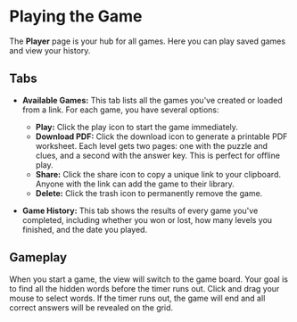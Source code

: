 # Playing the Game

The **Player** page is your hub for all games. Here you can play saved games and view your history.

## Tabs

- **Available Games:** This tab lists all the games you've created or loaded from a link. For each game, you have several options:
    - **Play:** Click the play icon to start the game immediately.
    - **Download PDF:** Click the download icon to generate a printable PDF worksheet. Each level gets two pages: one with the puzzle and clues, and a second with the answer key. This is perfect for offline play.
    - **Share:** Click the share icon to copy a unique link to your clipboard. Anyone with the link can add the game to their library.
    - **Delete:** Click the trash icon to permanently remove the game.

- **Game History:** This tab shows the results of every game you've completed, including whether you won or lost, how many levels you finished, and the date you played.

## Gameplay

When you start a game, the view will switch to the game board. Your goal is to find all the hidden words before the timer runs out. Click and drag your mouse to select words. If the timer runs out, the game will end and all correct answers will be revealed on the grid.
